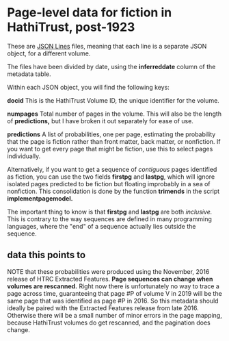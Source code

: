 Page-level data for fiction in HathiTrust, post-1923
====================================================

These are [JSON Lines](http://jsonlines.org) files, meaning that each line is a separate JSON object, for a different volume.

The files have been divided by date, using the **inferreddate** column of the metadata table.

Within each JSON object, you will find the following keys:

**docid** This is the HathiTrust Volume ID, the unique identifier for the volume.

**numpages** Total number of pages in the volume. This will also be the length of **predictions,** but I have broken it out separately for ease of use.

**predictions** A list of probabilities, one per page, estimating the probability that the page is fiction rather than front matter, back matter, or nonfiction. If you want to get every page that might be fiction, use this to select pages individually.

Alternatively, if you want to get a sequence of *contiguous* pages identified as fiction, you can use the two fields **firstpg** and **lastpg**, which will ignore isolated pages predicted to be fiction but floating improbably in a sea of nonfiction. This consolidation is done by the function **trimends** in the script **implementpagemodel.**

The important thing to know is that **firstpg** and **lastpg** are both *inclusive.* This is contrary to the way sequences are defined in many programming languages, where the "end" of a sequence actually lies outside the sequence.

data this points to
-------------------
NOTE that these probabilities were produced using the November, 2016 release of HTRC Extracted Features. **Page sequences can change when volumes are rescanned.** Right now there is unfortunately no way to trace a page across time, guaranteeing that page #P of volume V in 2019 will be the same page that was identified as page #P in 2016. So this metadata should ideally be paired with the Extracted Features release from late 2016. Otherwise there will be a small number of minor errors in the page mapping, because HathiTrust volumes do get rescanned, and the pagination does change.